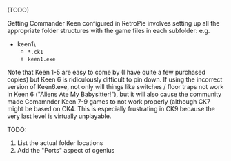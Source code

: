 (TODO)

Getting Commander Keen configured in RetroPie involves setting up all the appropriate folder structures with the game files in each subfolder:
e.g.
- keen1\
    * `*.ck1`
    * `keen1.exe`

Note that Keen 1-5 are easy to come by (I have quite a few purchased copies) but Keen 6 is ridiculously difficult to pin down.
If using the incorrect version of Keen6.exe, not only will things like switches / floor traps not work in Keen 6 ("Aliens Ate My Babysitter!"), but it will also cause the community made Comamnder Keen 7-9 games to not work properly (although CK7 might be based on CK4. This is especially frustrating in CK9 because the very last level is virtually unplayable.


TODO:
1. List the actual folder locations
2. Add the "Ports" aspect of cgenius
